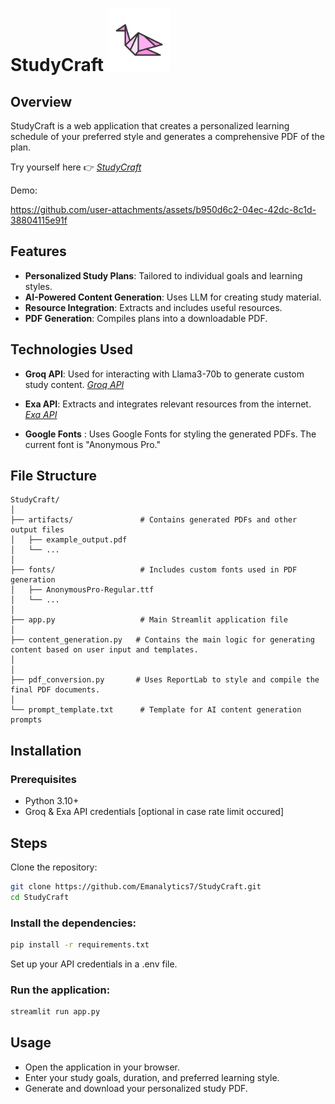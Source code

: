 # StudyCraft <img src="https://github.com/Emanalytics7/StudyCraft/blob/main/artifacts/swan.png" alt="Logo" width="100"/>

## Overview

StudyCraft is a web application that creates a personalized learning schedule of your preferred style and generates a comprehensive PDF of the plan.

Try yourself here 👉   *[StudyCraft](https://study-craft.streamlit.app/)*

Demo: 

https://github.com/user-attachments/assets/b950d6c2-04ec-42dc-8c1d-38804115e91f

## Features

- **Personalized Study Plans**: Tailored to individual goals and learning styles.
- **AI-Powered Content Generation**: Uses LLM for creating study material.
- **Resource Integration**: Extracts and includes useful resources.
- **PDF Generation**: Compiles plans into a downloadable PDF.

## Technologies Used
* **Groq API**:
Used for interacting with Llama3-70b to generate custom study content.
*[Groq API](https://console.groq.com/)*

* **Exa API**:
Extracts and integrates relevant resources from the internet.
*[Exa API](https://exa.ai/)*

* **Google Fonts** :
Uses Google Fonts for styling the generated PDFs. The current font is "Anonymous Pro."

## File Structure 

```plaintext
StudyCraft/
│
├── artifacts/               # Contains generated PDFs and other output files
│   ├── example_output.pdf
│   └── ...
│
├── fonts/                   # Includes custom fonts used in PDF generation
│   ├── AnonymousPro-Regular.ttf
│   └── ...
│  
├── app.py                   # Main Streamlit application file
│                            
├── content_generation.py   # Contains the main logic for generating content based on user input and templates.
│                      
│
├── pdf_conversion.py       # Uses ReportLab to style and compile the final PDF documents.                           
│
└── prompt_template.txt      # Template for AI content generation prompts
```
## Installation

### Prerequisites
- Python 3.10+
- Groq & Exa API credentials [optional in case rate limit occured]

## Steps
Clone the repository:
```bash
git clone https://github.com/Emanalytics7/StudyCraft.git
cd StudyCraft
```
### Install the dependencies:
```bash
pip install -r requirements.txt
```
Set up your API credentials in a .env file.

### Run the application:

```bash
streamlit run app.py
```
## Usage
- Open the application in your browser.
- Enter your study goals, duration, and preferred learning style.
- Generate and download your personalized study PDF.



